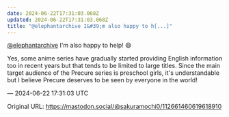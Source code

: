 ```yaml
---
date: 2024-06-22T17:31:03.068Z
updated: 2024-06-22T17:31:03.068Z
title: "@elephantarchive I&#39;m also happy to h[...]"
---
```


<p><span class="h-card" translate="no"><a href="https://mastodon.social/@elephantarchive" class="u-url mention">@<span>elephantarchive</span></a></span> I&#39;m also happy to help! 😄</p><p>Yes, some anime series have gradually started providing English information too in recent years but that tends to be limited to large titles. Since the main target audience of the Precure series is preschool girls, it&#39;s understandable but I believe Precure deserves to be seen by everyone in the world!</p>

&mdash; 2024-06-22 17:31:03 UTC

Original URL: https://mastodon.social/@sakuramochi0/112661460619618910
